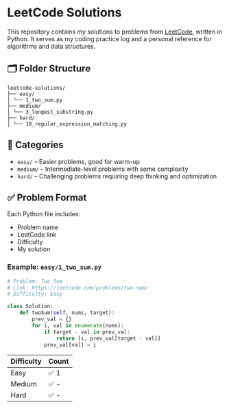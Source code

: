 # LeetCode Solutions

This repository contains my solutions to problems from [LeetCode](https://leetcode.com/), written in Python. It serves as my coding practice log and a personal reference for algorithms and data structures.

## 🗂 Folder Structure
```
leetcode-solutions/
├── easy/
│ └── 1_two_sum.py
├── medium/
│ └── 3_longest_substring.py
├── hard/
│ └── 10_regular_expression_matching.py
```

## 📌 Categories

- `easy/` – Easier problems, good for warm-up
- `medium/` – Intermediate-level problems with some complexity
- `hard/` – Challenging problems requiring deep thinking and optimization

## ✅ Problem Format

Each Python file includes:

- Problem name
- LeetCode link
- Difficulty
- My solution

### Example: `easy/1_two_sum.py`
```python
# Problem: Two Sum
# Link: https://leetcode.com/problems/two-sum/
# Difficulty: Easy

class Solution:
    def twoSum(self, nums, target):
        prev_val = {}
        for i, val in enumerate(nums):
            if target - val in prev_val:
                return [i, prev_val[target - val]]
            prev_val[val] = i
```

| Difficulty | Count |
| ---------- | ----- |
| Easy       | ✅ 1   |
| Medium     | ✅ -   |
| Hard       | ✅ -  |
